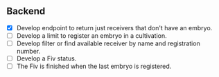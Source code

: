 ## Backend
- [x] Develop endpoint to return just receivers that don't have an embryo.
- [ ] Develop a limit to register an embryo in a cultivation.
- [ ] Develop filter or find available receiver by name and registration number.
- [ ] Develop a Fiv status.
- [ ] The Fiv is finished when the last embryo is registered.
